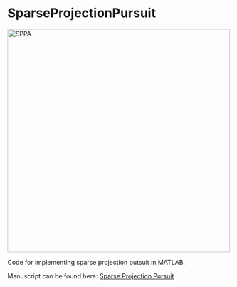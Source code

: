 # SparseProjectionPursuit

<img src="https://S-Driscoll.github.io/src/common/GraphAbs.png" alt="SPPA" width="500" align="middle"/>

Code for implementing sparse projection putsuit in MATLAB. 

Manuscript can be found here: [Sparse Projection Pursuit](https://pubs.acs.org/doi/abs/10.1021/acs.analchem.9b03166)

